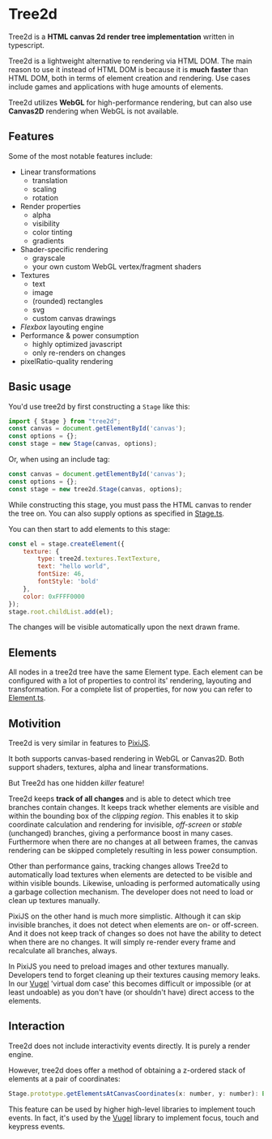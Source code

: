 # Tree2d

Tree2d is a **HTML canvas 2d render tree implementation** written in typescript. 

Tree2d is a lightweight alternative to rendering via HTML DOM. The main reason to use it instead of HTML DOM is because it is **much faster** than HTML DOM, both in terms of element creation and rendering. Use cases include games and applications with huge amounts of elements.

Tree2d utilizes **WebGL** for high-performance rendering, but can also use **Canvas2D** rendering when WebGL is not available.

## Features
Some of the most notable features include:
* Linear transformations
    * translation
    * scaling
    * rotation
* Render properties
    * alpha
    * visibility
    * color tinting
    * gradients
* Shader-specific rendering
    * grayscale
    * your own custom WebGL vertex/fragment shaders
* Textures
    * text
    * image
    * (rounded) rectangles
    * svg
    * custom canvas drawings
* *Flexbox* layouting engine
* Performance & power consumption
    * highly optimized javascript
    * only re-renders on changes
* pixelRatio-quality rendering

## Basic usage
You'd use tree2d by first constructing a `Stage` like this:
```javascript
import { Stage } from "tree2d";
const canvas = document.getElementById('canvas');
const options = {};
const stage = new Stage(canvas, options);
```

Or, when using an include tag:
```javascript
const canvas = document.getElementById('canvas');
const options = {};
const stage = new tree2d.Stage(canvas, options);
```

While constructing this stage, you must pass the HTML canvas to render the tree on. You can also supply options as 
specified in [Stage.ts](https://github.com/Planning-nl/tree2d/blob/master/src/tree/Stage.ts#L11). 

You can then start to add elements to this stage:
```javascript
const el = stage.createElement({
    texture: {
        type: tree2d.textures.TextTexture, 
        text: "hello world", 
        fontSize: 46, 
        fontStyle: 'bold'
    }, 
    color: 0xFFFF0000
});
stage.root.childList.add(el);
```

The changes will be visible automatically upon the next drawn frame.
 
## Elements
All nodes in a tree2d tree have the same Element type. Each element can be configured with a lot of properties to 
control its' rendering, layouting and transformation. For a complete list of properties, for now you can refer to
[Element.ts](https://github.com/Planning-nl/tree2d/blob/master/src/tree/Element.ts).

## Motivition
Tree2d is very similar in features to [PixiJS](https://www.pixijs.com/).

It both supports canvas-based rendering in WebGL or Canvas2D. Both support shaders, textures, alpha and linear transformations.

But Tree2d has one hidden *killer* feature!

Tree2d keeps **track of all changes** and is able to detect which tree branches contain changes. It keeps track whether elements are visible and within the bounding box of the *clipping region*. This enables it to skip coordinate calculation and rendering for invisible, *off-screen* or *stable* (unchanged) branches, giving a performance boost in many cases. Furthermore when there are no changes at all between frames, the canvas rendering can be skipped completely resulting in less power consumption.

Other than performance gains, tracking changes allows Tree2d to automatically load textures when elements are detected to be visible and within visible bounds. Likewise, unloading is performed automatically using a garbage collection mechanism. The developer does not need to load or clean up textures manually.

PixiJS on the other hand is much more simplistic. Although it can skip invisible branches, it does not detect when elements are on- or off-screen. And it does not keep track of changes so does not have the ability to detect when there are no changes. It will simply re-render every frame and recalculate all branches, always.

In PixiJS you need to preload images and other textures manually. Developers tend to forget cleaning up their textures causing memory leaks. In our [Vugel](https://github.com/Planning-nl/vugel) 'virtual dom case' this becomes difficult or impossible (or at least undoable) as you don't have (or shouldn't have) direct access to the elements.

## Interaction
Tree2d does not include interactivity events directly. It is purely a render engine.

However, tree2d does offer a method of obtaining a z-ordered stack of elements at a pair of coordinates:
```javascript
Stage.prototype.getElementsAtCanvasCoordinates(x: number, y: number): Element[]
```
This feature can be used by higher high-level libraries to implement touch events. In fact, it's used by the [Vugel](https://github.com/Planning-nl/vugel) library to implement focus, touch and keypress events.
